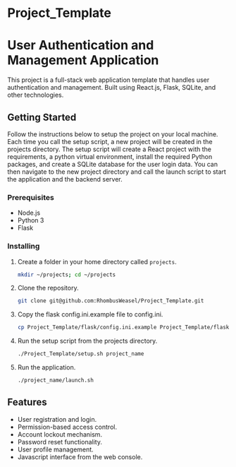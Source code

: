 # Project_Template

# User Authentication and Management Application

This project is a full-stack web application template that handles user authentication and management.
Built using React.js, Flask, SQLite, and other technologies.

## Getting Started

Follow the instructions below to setup the project on your local machine. Each time you call the setup script, a new project will be created in the projects directory. The setup script will create a React project with the requirements, a python virtual environment, install the required Python packages, and create a SQLite database for the user login data.
You can then navigate to the new project directory and call the launch script to start the application and the backend server.

### Prerequisites

- Node.js
- Python 3
- Flask

### Installing

1. Create a folder in your home directory called `projects`.

   ```bash
   mkdir ~/projects; cd ~/projects
   ```

2. Clone the repository.

   ```bash
   git clone git@github.com:RhombusWeasel/Project_Template.git
   ```

3. Copy the flask config.ini.example file to config.ini.

   ```bash
   cp Project_Template/flask/config.ini.example Project_Template/flask/config.ini
   ```

4. Run the setup script from the projects directory.

   ```bash
   ./Project_Template/setup.sh project_name
   ```

5. Run the application.

   ```bash
   ./project_name/launch.sh
   ```

## Features

- User registration and login.
- Permission-based access control.
- Account lockout mechanism.
- Password reset functionality.
- User profile management.
- Javascript interface from the web console.

##
